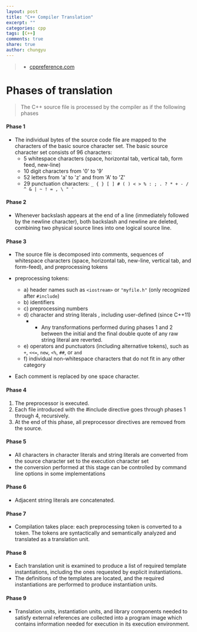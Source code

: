 ```yaml
---
layout: post
title: "C++ Compiler Translation"
excerpt: ""
categories: cpp
tags: [C++]
comments: true
share: true
author: chungyu
---
```


> * [cppreference.com](http://en.cppreference.com/w/cpp/language/translation_phases)


# Phases of translation
> The C++ source file is processed by the compiler as if the following phases


#### Phase 1
* The individual bytes of the source code file are mapped to the characters of the basic source character set. The basic source character set consists of 96 characters:
  * 5 whitespace characters (space, horizontal tab, vertical tab, form feed, new-line)
  * 10 digit characters from '0' to '9'
  * 52 letters from 'a' to 'z' and from 'A' to 'Z'
  * 29 punctuation characters: `_ { } [ ] # ( ) < > % : ; . ? * + - / ^ & | ~ ! = , \ " '`

#### Phase 2
* Whenever backslash appears at the end of a line (immediately followed by the newline character), both backslash and newline are deleted, combining two physical source lines into one logical source line.

#### Phase 3
* The source file is decomposed into comments, sequences of whitespace characters (space, horizontal tab, new-line, vertical tab, and form-feed), and preprocessing tokens
* preprocessing tokens:
  * a) header names such as `<iostream>` or `"myfile.h"` (only recognized after `#include`)
  * b) identifiers
  * c) preprocessing numbers
  * d) character and string literals , including user-defined (since C++11)
    * * Any transformations performed during phases 1 and 2 between the initial and the final double quote of any raw string literal are reverted.
  * e) operators and punctuators (including alternative tokens), such as `+`, `<<=`, `new`, `<%`, `##`, or `and`
  * f) individual non-whitespace characters that do not fit in any other category

* Each comment is replaced by one space character.

#### Phase 4
1) The preprocessor is executed.
2) Each file introduced with the #include directive goes through phases 1 through 4, recursively.
3) At the end of this phase, all preprocessor directives are removed from the source.

#### Phase 5
* All characters in character literals and string literals are converted from the source character set to the execution character set
* the conversion performed at this stage can be controlled by command line options in some implementations

#### Phase 6
* Adjacent string literals are concatenated.

#### Phase 7
* Compilation takes place: each preprocessing token is converted to a token. The tokens are syntactically and semantically analyzed and translated as a translation unit.

#### Phase 8
* Each translation unit is examined to produce a list of required template instantiations, including the ones requested by explicit instantiations.
* The definitions of the templates are located, and the required instantiations are performed to produce instantiation units.

#### Phase 9
* Translation units, instantiation units, and library components needed to satisfy external references are collected into a program image which contains information needed for execution in its execution environment.
